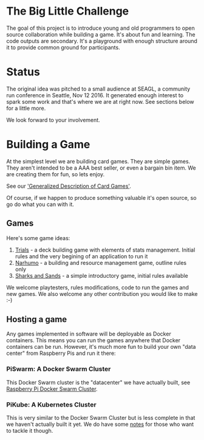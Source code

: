 # The Big Little Challenge

The goal of this project is to introduce young and old programmers to
open source collaboration while building a game. It's about fun and
learning. The code outputs are secondary. It's a playground with
enough structure around it to provide common ground for participants.

# Status

The original idea was pitched to a small audience at SEAGL, a community run conference
in Seattle, Nov 12 2016. It generated enough interest to spark some work and that's 
where we are at right now. See sections below for a little more.

We look forward to your involvement.


# Building a Game

At the simplest level we are building card games. They are simple
games. They aren't intended to be a AAA best seller, or even a bargain
bin item. We are creating them for fun, so lets enjoy. 

See our ['Generalized Description of Card Games'](../../wiki/Card-Game-Treatise).

Of course, if we happen to produce something valuable it's open
source, so go do what you can with it.

## Games

Here's some game ideas:

1. [Trials](docs/trials/intro.md) - a deck building game with elements of stats management. Initial rules and the very begining of an application to run it
2. [Narhumo](../../wiki/Narhumo-Rules) - a building and resource management game, outline rules only
3. [Sharks and Sands](../../wiki/Hen-Game::Sharks-and-Sands) - a simple introductory game, initial rules available
	
We welcome playtesters, rules modifications, code to run the games and new games. We also welcome any other contribution you would like to make :-)

## Hosting a game

Any games implemented in software will be deployable as Docker containers. This means you can run the games
anywhere that Docker containers can be run. However, it's much more
fun to build your own "data center" from Raspberry Pis and run it there:

### PiSwarm: A Docker Swarm Cluster

This Docker Swarm cluster is the "datacenter" we have actually built, see [Raspberry Pi
Docker Swarm Cluster](docs/pi/piswarm.md).

### PiKube: A Kubernetes Cluster

This is very similar to the Docker Swarm Cluster but is less complete in that we haven't actually built it yet. We do have some [notes](docs/pi/pikube.md) for those who want to tackle it though.
